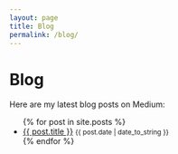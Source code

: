 ```yaml
---
layout: page
title: Blog
permalink: /blog/
---
```


# Blog

Here are my latest blog posts on Medium:

<ul>
  {% for post in site.posts %}
    <li>
      <a href="{{ post.url }}">{{ post.title }}</a>
      <small>{{ post.date | date_to_string }}</small>
    </li>
  {% endfor %}
</ul>
